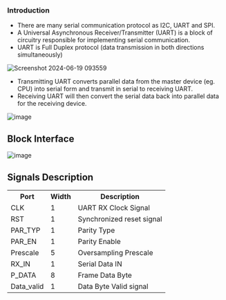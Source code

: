 ### Introduction 
+ There are many serial communication protocol as I2C, UART and SPI. 
+ A Universal Asynchronous Receiver/Transmitter (UART) is a block of 
circuitry responsible for implementing serial communication. 
+ UART is Full Duplex protocol (data transmission in both directions 
simultaneously)

![Screenshot 2024-06-19 093559](https://github.com/user-attachments/assets/c52c1c1d-d478-4e6c-b947-75d0aacbe236)

- Transmitting UART converts parallel data from the master device (eg. 
CPU) into serial form and transmit in serial to receiving UART.   
- Receiving UART will then convert the serial data back into parallel data 
for the receiving device.

![image](https://github.com/user-attachments/assets/f66d59f6-12db-41c8-ad04-e38e94213fa3)

## Block Interface

![image](https://github.com/user-attachments/assets/60507853-57a5-45e7-a9c8-c81ac3d34f37)

## Signals Description 

<!DOCTYPE html>
<html lang="en">
<head>
    <meta charset="UTF-8">
    <meta name="viewport" content="width=device-width, initial-scale=1.0">
</head>
<body>
    <table>
        <tr>
            <th>Port</th>
            <th>Width</th>
            <th>Description</th>
        </tr>
        <tr>
            <td>CLK</td>
            <td>1</td>
            <td>UART RX Clock Signal</td>
        </tr>
        <tr>
            <td>RST</td>
            <td>1</td>
            <td>Synchronized reset signal</td>
        </tr>
        <tr>
            <td>PAR_TYP</td>
            <td>1</td>
            <td>Parity Type</td>
        </tr>
        <tr>
            <td>PAR_EN</td>
            <td>1</td>
            <td>Parity Enable</td>
        </tr>
        <tr>
            <td>Prescale</td>
            <td>5</td>
            <td>Oversampling Prescale</td>
        </tr>
        <tr>
            <td>RX_IN</td>
            <td>1</td>
            <td>Serial Data IN</td>
        </tr>
        <tr>
            <td>P_DATA</td>
            <td>8</td>
            <td>Frame Data Byte</td>
        </tr>
        <tr>
            <td>Data_valid</td>
            <td>1</td>
            <td>Data Byte Valid signal</td>
        </tr>
    </table>
</body>
</html>
